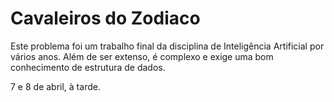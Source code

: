 # Cavaleiros do Zodiaco
Este problema foi um trabalho final da disciplina de Inteligência Artificial por vários anos. Além de ser extenso, é complexo e exige uma bom conhecimento de estrutura de dados.

7 e 8 de abril, à tarde.